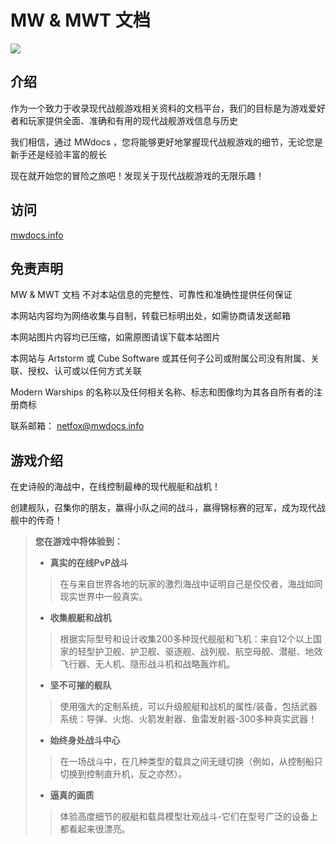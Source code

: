 # MW & MWT 文档

<img src="https://my-img.cc/i/2023/10/03/651b9c984fbbb.jpg" />

## 介绍

作为一个致力于收录现代战舰游戏相关资料的文档平台，我们的目标是为游戏爱好者和玩家提供全面、准确和有用的现代战舰游戏信息与历史

我们相信，通过 MWdocs ，您将能够更好地掌握现代战舰游戏的细节，无论您是新手还是经验丰富的舰长

现在就开始您的冒险之旅吧！发现关于现代战舰游戏的无限乐趣！

## 访问

[mwdocs.info](https://mwdocs.info)

## 免责声明

MW & MWT 文档 不对本站信息的完整性、可靠性和准确性提供任何保证

本网站内容均为网络收集与自制，转载已标明出处，如需协商请发送邮箱

本网站图片内容均已压缩，如需原图请误下载本站图片

本网站与 Artstorm 或 Cube Software 或其任何子公司或附属公司没有附属、关联、授权、认可或以任何方式关联

Modern Warships 的名称以及任何相关名称、标志和图像均为其各自所有者的注册商标

联系邮箱：
[netfox@mwdocs.info](netfox@mwdocs.info)

## 游戏介绍

在史诗般的海战中，在线控制最棒的现代舰艇和战机！

创建舰队，召集你的朋友，赢得小队之间的战斗，赢得锦标赛的冠军，成为现代战舰中的传奇！

>**您在游戏中将体验到：**
>
>- **真实的在线PvP战斗**
>
>>在与来自世界各地的玩家的激烈海战中证明自己是佼佼者，海战如同现实世界中一般真实。
>
>- **收集舰艇和战机**
>
>>根据实际型号和设计收集200多种现代舰艇和飞机：来自12个以上国家的轻型护卫舰、护卫舰、驱逐舰、战列舰、航空母舰、潜艇、地效飞行器、无人机、隐形战斗机和战略轰炸机。
>
>- **坚不可摧的舰队**
>
>>使用强大的定制系统，可以升级舰艇和战机的属性/装备，包括武器系统：导弹、火炮、火箭发射器、鱼雷发射器-300多种真实武器！
>
>- **始终身处战斗中心**
>
>>在一场战斗中，在几种类型的载具之间无缝切换（例如，从控制船只切换到控制直升机，反之亦然）。
>
>- **逼真的画质**
>
>>体验高度细节的舰艇和载具模型壮观战斗-它们在型号广泛的设备上都看起来很漂亮。
